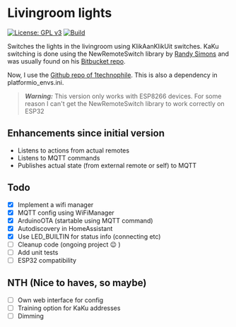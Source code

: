 # Livingroom lights

[![License: GPL v3](https://img.shields.io/badge/License-GPLv3-blue.svg)](https://www.gnu.org/licenses/gpl-3.0)
[![Build](https://github.com/JoostAB/livingroom-lights/actions/workflows/build.yml/badge.svg)](https://github.com/JoostAB/livingroom-lights/actions/workflows/build.yml)

Switches the lights in the livingroom using KlikAanKlikUit switches.
KaKu switching is done using the NewRemoteSwitch library by [Randy Simons](http://randysimons.nl/)
and was usually found on his [Bitbucket repo](https://bitbucket.org/fuzzillogic/433mhzforarduino).

Now, I use the [Github repo of 1technophile](https://github.com/1technophile/NewRemoteSwitch). This is also a dependency in platformio_envs.ini.

> **_Warning:_** This version only works with ESP8266 devices. For some reason I can't get the NewRemoteSwitch library to work correctly on ESP32

## Enhancements since initial version

- Listens to actions from actual remotes
- Listens to MQTT commands
- Publishes actual state (from external remote or self) to MQTT

## Todo

- [X] Implement a wifi manager
- [X] MQTT config using WiFiManager
- [X] ArduinoOTA (startable using MQTT command)
- [X] Autodiscovery in HomeAssistant
- [X] Use LED_BUILTIN for status info (connecting etc)
- [ ] Cleanup code (ongoing project :wink: )
- [ ] Add unit tests
- [ ] ESP32 compatibility

## NTH (Nice to haves, so maybe)

- [ ] Own web interface for config
- [ ] Training option for KaKu addresses
- [ ] Dimming
